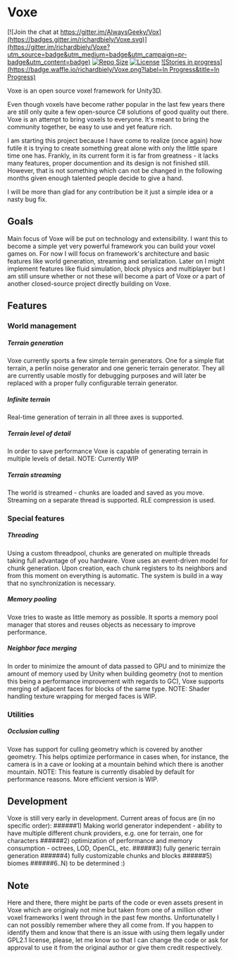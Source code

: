 # Voxe

[![Join the chat at https://gitter.im/AlwaysGeeky/Vox](https://badges.gitter.im/richardbiely/Voxe.svg)](https://gitter.im/richardbiely/Voxe?utm_source=badge&utm_medium=badge&utm_campaign=pr-badge&utm_content=badge)
[![Repo Size](https://reposs.herokuapp.com/?path=richardbiely/Voxe)](https://github.com/richardbiely/Voxe)
[![License](https://img.shields.io/badge/Licence-GNU-blue.svg)](https://github.com/richardbiely/Voxe/blob/master/LICENSE.md)
[![Stories in progress](https://badge.waffle.io/richardbiely/Voxe.png?label=In Progress&title=In Progress)](https://waffle.io/richardbiely/Voxe)

Voxe is an open source voxel framework for Unity3D.

Even though voxels have become rather popular in the last few years there are still only quite a few open-source C# solutions of good quality out there. Voxe is an attempt to bring voxels to everyone. It's meant to bring the community together, be easy to use and yet feature rich.

I am starting this project because I have come to realize (once again) how futile it is trying to create something great alone with only the little spare time one has. Frankly, in its current form it is far from greatness - it lacks many features, proper documention and its design is not finished still. However, that is not something which can not be changed in the following months given enough talented people decide to give a hand.

I will be more than glad for any contribution be it just a simple idea or a nasty bug fix.

## Goals
Main focus of Voxe will be put on technology and extensibility. I want this to become a simple yet very powerful framework you can build your voxel games on. For now I will focus on framework's architecture and basic features like world generation, streaming and serialization. Later on I might implement features like fluid simulation, block physics and multiplayer but I am still unsure whether or not these will become a part of Voxe or a part of another closed-source project directly building on Voxe.

## Features

### World management

##### Terrain generation
Voxe currently sports a few simple terrain generators. One for a simple flat terrain, a perlin noise generator and one generic terrain generator. They all are currently usable mostly for debugging purposes and will later be replaced with a proper fully configurable terrain generator.

##### Infinite terrain
Real-time generation of terrain in all three axes is supported.

##### Terrain level of detail
In order to save performance Voxe is capable of generating terrain in multiple levels of detail.
NOTE: Currently WIP

##### Terrain streaming
The world is streamed - chunks are loaded and saved as you move. Streaming on a separate thread is supported. RLE compression is used.

### Special features

##### Threading
Using a custom threadpool, chunks are generated on multiple threads taking full advantage of you hardware. Voxe uses an event-driven model for chunk generation. Upon creation, each chunk registers to its neighbors and from this moment on everything is automatic. The system is build in a way that no synchronization is necessary.

##### Memory pooling
Voxe tries to waste as little memory as possible. It sports a memory pool manager that stores and reuses objects as necessary to improve performance.

##### Neighbor face merging
In order to minimize the amount of data passed to GPU and to minimize the amount of memory used by Unity when building geometry (not to mention this being a performance improvement with regards to GC), Voxe supports merging of adjacent faces for blocks of the same type.
NOTE: Shader handling texture wrapping for merged faces is WIP.

### Utilities

##### Occlusion culling
Voxe has support for culling geometry which is covered by another geometry. This helps optimize performance in cases when, for instance, the camera is in a cave or looking at a mountain behind which there is another mountain.
NOTE: This feature is currently disabled by default for performance reasons. More efficient version is WIP.

## Development
Voxe is still very early in development. Current areas of focus are (in no specific order):
######1) Making world generator independent - ability to have multiple different chunk providers, e.g. one for terrain, one for characters
######2) optimization of performance and memory consumption - octrees, LOD, OpenCL, etc.
######3) fully generic terrain generation
######4) fully customizable chunks and blocks
######5) biomes
######6..N) to be determined :)

## Note
Here and there, there might be parts of the code or even assets present in Voxe which are originaly not mine but taken from one of a million other voxel frameworks I went through in the past few months. Unfortunatelly I can not possibly remember where they all come from. If you happen to identify them and know that there is an issue with using them legally under GPL2.1 license, please, let me know so that I can change the code or ask for approval to use it from the original author or give them credit respectively.

